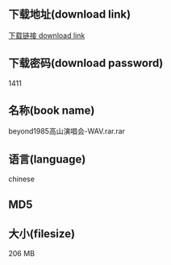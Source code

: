 ## 下载地址(download link)
[下载链接 download link](https://tutu365.netlify.app/?s=beyond1985%E9%AB%98%E5%B1%B1%E6%BC%94%E5%94%B1%E4%BC%9A-WAV.rar)

## 下载密码(download password)
1411

## 名称(book name)
beyond1985高山演唱会-WAV.rar.rar

## 语言(language)
chinese

## MD5


## 大小(filesize)
206 MB
